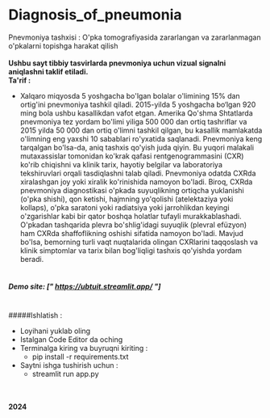 # Diagnosis_of_pneumonia
Pnevmoniya tashxisi : O'pka tomografiyasida zararlangan va zararlanmagan o'pkalarni topishga harakat qilish
<br><br>
<strong>Ushbu sayt tibbiy tasvirlarda pnevmoniya uchun vizual signalni aniqlashni taklif etiladi.</strong><br>
<strong>Ta'rif : </strong><br>
- Xalqaro miqyosda 5 yoshgacha bo'lgan bolalar o'limining 15% dan ortig'ini pnevmoniya tashkil qiladi. 2015-yilda 5 yoshgacha bo‘lgan 920 ming bola ushbu kasallikdan vafot etgan. Amerika Qo'shma Shtatlarda pnevmoniya tez yordam bo'limi yiliga 500 000 dan ortiq tashriflar va 2015 yilda 50 000 dan ortiq o'limni tashkil qilgan, bu kasallik mamlakatda o'limning eng yaxshi 10 sabablari ro'yxatida saqlanadi. Pnevmoniya keng tarqalgan bo'lsa-da, aniq tashxis qo'yish juda qiyin. Bu yuqori malakali mutaxassislar tomonidan ko'krak qafasi rentgenogrammasini (CXR) ko'rib chiqishni va klinik tarix, hayotiy belgilar va laboratoriya tekshiruvlari orqali tasdiqlashni talab qiladi. Pnevmoniya odatda CXRda xiralashgan joy yoki xiralik ko'rinishida namoyon bo'ladi. Biroq, CXRda pnevmoniya diagnostikasi o'pkada suyuqlikning ortiqcha yuklanishi (o'pka shishi), qon ketishi, hajmning yo'qolishi (atelektaziya yoki kollaps), o'pka saratoni yoki radiatsiya yoki jarrohlikdan keyingi o'zgarishlar kabi bir qator boshqa holatlar tufayli murakkablashadi. O'pkadan tashqarida plevra bo'shlig'idagi suyuqlik (plevral efüzyon) ham CXRda shaffoflikning oshishi sifatida namoyon bo'ladi. Mavjud bo'lsa, bemorning turli vaqt nuqtalarida olingan CXRlarini taqqoslash va klinik simptomlar va tarix bilan bog'liqligi tashxis qo'yishda yordam beradi.<br><br>
##### Demo site: [" https://ubtuit.streamlit.app/ "]<br><br>
#####Ishlatish : <br>
* Loyihani yuklab oling
* Istalgan Code Editor da oching
* Terminalga kiring va buyruqni kiriting :
  * pip install -r requirements.txt
* Saytni ishga tushirish uchun :
  * streamlit run app.py

<br><br>
<strong>2024</strong>
